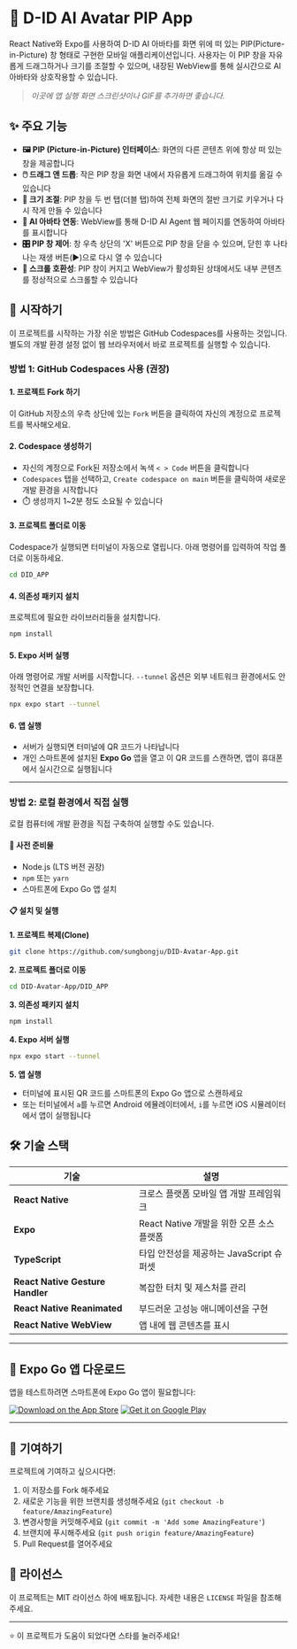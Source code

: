 # 🤖 D-ID AI Avatar PIP App

React Native와 Expo를 사용하여 D-ID AI 아바타를 화면 위에 떠 있는 PIP(Picture-in-Picture) 창 형태로 구현한 모바일 애플리케이션입니다. 사용자는 이 PIP 창을 자유롭게 드래그하거나 크기를 조절할 수 있으며, 내장된 WebView를 통해 실시간으로 AI 아바타와 상호작용할 수 있습니다.

> *이곳에 앱 실행 화면 스크린샷이나 GIF를 추가하면 좋습니다.*

## ✨ 주요 기능

- **🖼️ PIP (Picture-in-Picture) 인터페이스**: 화면의 다른 콘텐츠 위에 항상 떠 있는 창을 제공합니다
- **🖱️ 드래그 앤 드롭**: 작은 PIP 창을 화면 내에서 자유롭게 드래그하여 위치를 옮길 수 있습니다
- **📏 크기 조절**: PIP 창을 두 번 탭(더블 탭)하여 전체 화면의 절반 크기로 키우거나 다시 작게 만들 수 있습니다
- **🤖 AI 아바타 연동**: WebView를 통해 D-ID AI Agent 웹 페이지를 연동하여 아바타를 표시합니다
- **🎛️ PIP 창 제어**: 창 우측 상단의 'X' 버튼으로 PIP 창을 닫을 수 있으며, 닫힌 후 나타나는 재생 버튼(▶)으로 다시 열 수 있습니다
- **📱 스크롤 호환성**: PIP 창이 커지고 WebView가 활성화된 상태에서도 내부 콘텐츠를 정상적으로 스크롤할 수 있습니다

## 🚀 시작하기

이 프로젝트를 시작하는 가장 쉬운 방법은 GitHub Codespaces를 사용하는 것입니다. 별도의 개발 환경 설정 없이 웹 브라우저에서 바로 프로젝트를 실행할 수 있습니다.

### 방법 1: GitHub Codespaces 사용 (권장)

#### 1. 프로젝트 Fork 하기
이 GitHub 저장소의 우측 상단에 있는 `Fork` 버튼을 클릭하여 자신의 계정으로 프로젝트를 복사해오세요.

#### 2. Codespace 생성하기
- 자신의 계정으로 Fork된 저장소에서 녹색 `< > Code` 버튼을 클릭합니다
- `Codespaces` 탭을 선택하고, `Create codespace on main` 버튼을 클릭하여 새로운 개발 환경을 시작합니다
- ⏱️ 생성까지 1~2분 정도 소요될 수 있습니다

#### 3. 프로젝트 폴더로 이동
Codespace가 실행되면 터미널이 자동으로 열립니다. 아래 명령어를 입력하여 작업 폴더로 이동하세요.

```bash
cd DID_APP
```

#### 4. 의존성 패키지 설치
프로젝트에 필요한 라이브러리들을 설치합니다.

```bash
npm install
```

#### 5. Expo 서버 실행
아래 명령어로 개발 서버를 시작합니다. `--tunnel` 옵션은 외부 네트워크 환경에서도 안정적인 연결을 보장합니다.

```bash
npx expo start --tunnel
```

#### 6. 앱 실행
- 서버가 실행되면 터미널에 QR 코드가 나타납니다
- 개인 스마트폰에 설치된 **Expo Go** 앱을 열고 이 QR 코드를 스캔하면, 앱이 휴대폰에서 실시간으로 실행됩니다

---

### 방법 2: 로컬 환경에서 직접 실행

로컬 컴퓨터에 개발 환경을 직접 구축하여 실행할 수도 있습니다.

#### 🔧 사전 준비물

- Node.js (LTS 버전 권장)
- `npm` 또는 `yarn`
- 스마트폰에 Expo Go 앱 설치

#### 📋 설치 및 실행

**1. 프로젝트 복제(Clone)**

```bash
git clone https://github.com/sungbongju/DID-Avatar-App.git
```

**2. 프로젝트 폴더로 이동**

```bash
cd DID-Avatar-App/DID_APP
```

**3. 의존성 패키지 설치**

```bash
npm install
```

**4. Expo 서버 실행**

```bash
npx expo start --tunnel
```

**5. 앱 실행**

- 터미널에 표시된 QR 코드를 스마트폰의 Expo Go 앱으로 스캔하세요
- 또는 터미널에서 `a`를 누르면 Android 에뮬레이터에서, `i`를 누르면 iOS 시뮬레이터에서 앱이 실행됩니다

## 🛠️ 기술 스택

| 기술 | 설명 |
|------|------|
| **React Native** | 크로스 플랫폼 모바일 앱 개발 프레임워크 |
| **Expo** | React Native 개발을 위한 오픈 소스 플랫폼 |
| **TypeScript** | 타입 안전성을 제공하는 JavaScript 슈퍼셋 |
| **React Native Gesture Handler** | 복잡한 터치 및 제스처를 관리 |
| **React Native Reanimated** | 부드러운 고성능 애니메이션을 구현 |
| **React Native WebView** | 앱 내에 웹 콘텐츠를 표시 |

---

## 📱 Expo Go 앱 다운로드

앱을 테스트하려면 스마트폰에 Expo Go 앱이 필요합니다:

[![Download on the App Store](https://img.shields.io/badge/Download_on_the-App_Store-black?style=for-the-badge&logo=apple&logoColor=white)](https://apps.apple.com/app/expo-go/id982107779)
[![Get it on Google Play](https://img.shields.io/badge/Get_it_on-Google_Play-green?style=for-the-badge&logo=google-play&logoColor=white)](https://play.google.com/store/apps/details?id=host.exp.exponent)

---

## 🤝 기여하기

프로젝트에 기여하고 싶으시다면:

1. 이 저장소를 Fork 해주세요
2. 새로운 기능을 위한 브랜치를 생성해주세요 (`git checkout -b feature/AmazingFeature`)
3. 변경사항을 커밋해주세요 (`git commit -m 'Add some AmazingFeature'`)
4. 브랜치에 푸시해주세요 (`git push origin feature/AmazingFeature`)
5. Pull Request를 열어주세요

## 📄 라이선스

이 프로젝트는 MIT 라이선스 하에 배포됩니다. 자세한 내용은 `LICENSE` 파일을 참조해주세요.

---

⭐ 이 프로젝트가 도움이 되었다면 스타를 눌러주세요!
